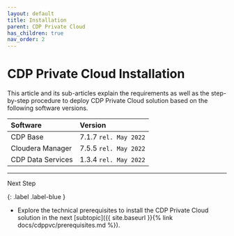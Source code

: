 ```yaml
---
layout: default
title: Installation
parent: CDP Private Cloud
has_children: true
nav_order: 2
---
```


# CDP Private Cloud Installation

This article and its sub-articles explain the requirements as well as the step-by-step procedure to deploy CDP Private Cloud solution based on the following software versions.

| Software       | Version         |
|:-------------|:------------------|
| CDP Base           | 7.1.7 `rel. May 2022`  | 
| Cloudera Manager   | 7.5.5 `rel. May 2022`  | 
| CDP Data Services  | 1.3.4 `rel. May 2022`  | 

---    
   Next Step
   
   {: .label .label-blue } 
- Explore the technical prerequisites to install the CDP Private Cloud solution in the next [subtopic]({{ site.baseurl }}{% link docs/cdppvc/prerequisites.md %}).
        
